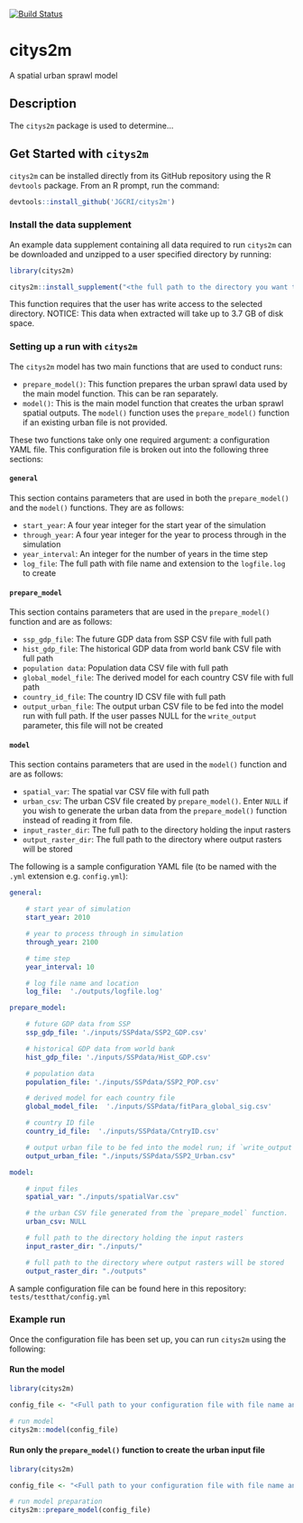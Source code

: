 [![Build Status](https://travis-ci.org/JGCRI/citys2m.svg?branch=master)](https://travis-ci.org/JGCRI/citys2m)

# citys2m
A spatial urban sprawl model

## Description
The `citys2m` package is used to determine...

## Get Started with `citys2m`
`citys2m` can be installed directly from its GitHub repository using the R `devtools` package. From an R prompt, run the command:

```r
devtools::install_github('JGCRI/citys2m')
```

### Install the data supplement
An example data supplement containing all data required to run `citys2m` can be downloaded and unzipped to a user specified directory by running:

```r
library(citys2m)

citys2m::install_supplement("<the full path to the directory you want to extract the data to>")
```

This function requires that the user has write access to the selected directory.  NOTICE:  This data when extracted will take up to 3.7 GB of disk space.

### Setting up a run with `citys2m`
The `citys2m` model has two main functions that are used to conduct runs:
- `prepare_model()`:  This function prepares the urban sprawl data used by the main model function.  This can be ran separately.
- `model()`:  This is the main model function that creates the urban sprawl spatial outputs.  The `model()` function uses the `prepare_model()` function if an existing urban file is not provided.

These two functions take only one required argument:  a configuration YAML file.  This configuration file is broken out into the following three sections:

#### `general`
This section contains parameters that are used in both the `prepare_model()` and the `model()` functions.  They are as follows:
- `start_year`:  A four year integer for the start year of the simulation
- `through_year`:  A four year integer for the year to process through in the simulation
- `year_interval`:  An integer for the number of years in the time step
- `log_file`:  The full path with file name and extension to the `logfile.log` to create

#### `prepare_model`
This section contains parameters that are used in the `prepare_model()` function and are as follows:
- `ssp_gdp_file`: The future GDP data from SSP CSV file with full path
- `hist_gdp_file`: The historical GDP data from world bank CSV file with full path
- `population data`: Population data CSV file with full path
- `global_model_file`:  The derived model for each country CSV file with full path
- `country_id_file`:  The country ID CSV file with full path
- `output_urban_file`: The output urban CSV file to be fed into the model run with full path.  If the user passes NULL for the `write_output` parameter, this file will not be created

#### `model`
This section contains parameters that are used in the `model()` function and are as follows:
- `spatial_var`: The spatial var CSV file with full path
- `urban_csv`: The urban CSV file created by `prepare_model()`.  Enter `NULL` if you wish to generate the urban data from the `prepare_model()` function instead of reading it from file.
- `input_raster_dir`: The full path to the directory holding the input rasters
- `output_raster_dir`:  The full path to the directory where output rasters will be stored

The following is a sample configuration YAML file (to be named with the `.yml` extension e.g. `config.yml`):
```yaml
general:

    # start year of simulation
    start_year: 2010

    # year to process through in simulation
    through_year: 2100

    # time step
    year_interval: 10

    # log file name and location
    log_file:  './outputs/logfile.log'

prepare_model:

    # future GDP data from SSP
    ssp_gdp_file: './inputs/SSPdata/SSP2_GDP.csv'

    # historical GDP data from world bank
    hist_gdp_file: './inputs/SSPdata/Hist_GDP.csv'

    # population data
    population_file: './inputs/SSPdata/SSP2_POP.csv'

    # derived model for each country file
    global_model_file:  './inputs/SSPdata/fitPara_global_sig.csv'

    # country ID file
    country_id_file:  './inputs/SSPdata/CntryID.csv'

    # output urban file to be fed into the model run; if `write_output` is set to NULL in code, this file will not be created
    output_urban_file: "./inputs/SSPdata/SSP2_Urban.csv"

model:

    # input files
    spatial_var: "./inputs/spatialVar.csv"

    # the urban CSV file generated from the `prepare_model` function.  NULL if generating in code.
    urban_csv: NULL

    # full path to the directory holding the input rasters
    input_raster_dir: "./inputs/"

    # full path to the directory where output rasters will be stored
    output_raster_dir: "./outputs"
```

A sample configuration file can be found here in this repository: `tests/testthat/config.yml`

### Example run
Once the configuration file has been set up, you can run `citys2m` using the following:

#### Run the model
```r
library(citys2m)

config_file <- "<Full path to your configuration file with file name and extension>"

# run model
citys2m::model(config_file)
```

#### Run only the `prepare_model()` function to create the urban input file
```r
library(citys2m)

config_file <- "<Full path to your configuration file with file name and extension>"

# run model preparation
citys2m::prepare_model(config_file)
```
